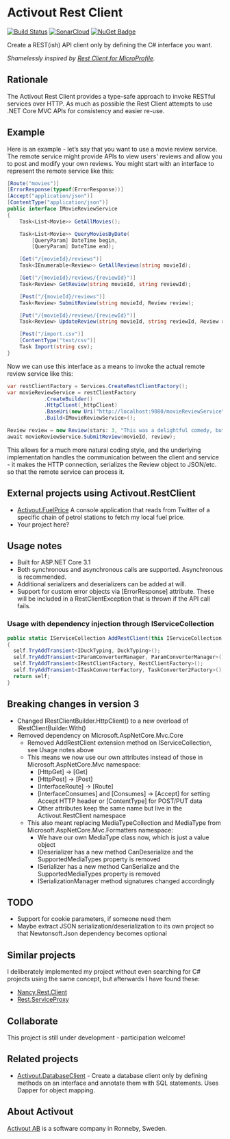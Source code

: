 # Activout Rest Client
[![Build Status](https://travis-ci.org/twogood/Activout.RestClient.svg?branch=master)](https://travis-ci.org/twogood/Activout.RestClient)
[![SonarCloud](https://sonarcloud.io/api/project_badges/measure?project=Activout.RestClient&metric=sqale_rating)](https://sonarcloud.io/dashboard?id=Activout.RestClient)
[![NuGet Badge](https://buildstats.info/nuget/Activout.RestClient)](https://www.nuget.org/packages/Activout.RestClient/)

Create a REST(ish) API client only by defining the C# interface you want.

*Shamelessly inspired by [Rest Client for MicroProfile](https://github.com/eclipse/microprofile-rest-client).* 

## Rationale
The Activout Rest Client provides a type-safe approach to invoke RESTful services over HTTP. As much as possible the Rest Client attempts to use .NET Core MVC APIs for consistency and easier re-use.

## Example
Here is an example - let’s say that you want to use a movie review service. The remote service might provide APIs to view users' reviews and allow you to post and modify your own reviews. You might start with an interface to represent the remote service like this:

```C#
[Route("movies")]
[ErrorResponse(typeof(ErrorResponse))]
[Accept("application/json")]
[ContentType("application/json")]
public interface IMovieReviewService
{
    Task<List<Movie>> GetAllMovies();

    Task<List<Movie>> QueryMoviesByDate(
        [QueryParam] DateTime begin,
        [QueryParam] DateTime end);

    [Get("/{movieId}/reviews")]
    Task<IEnumerable<Review>> GetAllReviews(string movieId);

    [Get("/{movieId}/reviews/{reviewId}")]
    Task<Review> GetReview(string movieId, string reviewId);

    [Post("/{movieId}/reviews")]
    Task<Review> SubmitReview(string movieId, Review review);

    [Put("/{movieId}/reviews/{reviewId}")]
    Task<Review> UpdateReview(string movieId, string reviewId, Review review);

    [Post("/import.csv")]
    [ContentType("text/csv")]
    Task Import(string csv);
}
```

Now we can use this interface as a means to invoke the actual remote review service like this:

```C#
var restClientFactory = Services.CreateRestClientFactory();
var movieReviewService = restClientFactory
            .CreateBuilder()
            .HttpClient(_httpClient)
            .BaseUri(new Uri("http://localhost:9080/movieReviewService"))
            .Build<IMovieReviewService>();

Review review = new Review(stars: 3, "This was a delightful comedy, but not terribly realistic.");
await movieReviewService.SubmitReview(movieId, review);
```

This allows for a much more natural coding style, and the underlying implementation handles the communication between the client and service - it makes the HTTP connection, serializes the Review object to JSON/etc. so that the remote service can process it.

## External projects using Activout.RestClient

- [Activout.FuelPrice](https://github.com/twogood/Activout.FuelPrice) A console application that reads from Twitter of a specific chain of petrol stations to fetch my local fuel price.
- Your project here?

## Usage notes

- Built for ASP.NET Core 3.1
- Both synchronous and asynchronous calls are supported. Asynchronous is recommended.
- Additional serializers and deserializers can be added at will.
- Support for custom error objects via \[ErrorResponse\] attribute. These will be included in a RestClientException that is thrown if the API call fails.

### Usage with dependency injection through IServiceCollection

```C#
public static IServiceCollection AddRestClient(this IServiceCollection self)
{
  self.TryAddTransient<IDuckTyping, DuckTyping>();
  self.TryAddTransient<IParamConverterManager, ParamConverterManager>();
  self.TryAddTransient<IRestClientFactory, RestClientFactory>();
  self.TryAddTransient<ITaskConverterFactory, TaskConverter2Factory>();
  return self;
}
```


## Breaking changes in version 3

- Changed IRestClientBuilder.HttpClient() to a new overload of IRestClientBuilder.With()
- Removed dependency on Microsoft.AspNetCore.Mvc.Core
  - Removed AddRestClient extension method on IServiceCollection, see Usage notes above
  - This means we now use our own attributes instead of those in Microsoft.AspNetCore.Mvc namespace:
    - \[HttpGet] → \[Get]
    - \[HttpPost] → \[Post]
    - \[InterfaceRoute] → \[Route]
    - \[InterfaceConsumes] and \[Consumes] → \[Accept] for setting Accept HTTP header or \[ContentType] for POST/PUT data
    - Other attributes keep the same name but live in the Activout.RestClient namespace
  - This also meant replacing MediaTypeCollection and MediaType from Microsoft.AspNetCore.Mvc.Formatters namespace:
    - We have our own MediaType class now, which is just a value object
    - IDeserializer has a new method CanDeserialize and the SupportedMediaTypes property is removed
    - ISerializer has a new method CanSerialize and the SupportedMediaTypes property is removed
    - ISerializationManager method signatures changed accordingly


## TODO

- Support for cookie parameters, if someone need them
- Maybe extract JSON serialization/deserialization to its own project so that Newtonsoft.Json dependency becomes optional

## Similar projects

I deliberately implemented my project without even searching for C# projects using the same concept, but afterwards I have found these:

- [Nancy.Rest.Client](https://github.com/maxpiva/Nancy.Rest.Client)
- [Rest.ServiceProxy](https://github.com/sirnewton01/Rest.ServiceProxy)

## Collaborate
This project is still under development - participation welcome!

## Related projects

- [Activout.DatabaseClient](https://github.com/twogood/Activout.DatabaseClient/) - Create a database client only by defining methods on an interface and annotate them with SQL statements. Uses Dapper for object mapping.

## About Activout
[Activout AB](http://activout.se) is a software company in Ronneby, Sweden.

